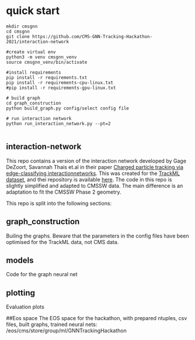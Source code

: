 # quick start
```
mkdir cmsgnn 
cd cmsgnn 
git clone https://github.com/CMS-GNN-Tracking-Hackathon-2021/interaction-network

#create virtual env 
python3 -m venv cmsgnn_venv
source cmsgnn_venv/bin/activate

#install requirements 
pip install -r requirements.txt
pip install -r requirements-cpu-linux.txt
#pip install -r requirements-gpu-linux.txt

# build graph 
cd graph_construction 
python build_graph.py config/select config file 

# run interaction network
python run_interaction_network.py --pt=2


``` 

## interaction-network

This repo contains a version of the interaction network developed by Gage DeZoort, Savannah Thais et.al in their paper [Charged particle tracking via edge-classifying interactionnetworks](https://arxiv.org/abs/2103.16701). This was created for the [TrackML dataset](https://www.kaggle.com/c/trackml-particle-identification), and thei repository is available [here](https://github.com/GageDeZoort/interaction_network_paper). The code in this repo is slightly simplified and adapted to CMSSW data. The main difference is an adaptation to fit the CMSSW Phase 2 geometry. 


This repo is split into the following sections: 

## graph_construction
Builing the graphs. Beware that the parameters in the config files have been optimised for the TrackML data, not CMS data. 

## models
Code for the graph neural net 

## plotting 
Evaluation plots 

##Eos space
The EOS space for the hackathon, with prepared ntuples, csv files, built graphs, trained neural nets: 
/eos/cms/store/group/ml/GNNTrackingHackathon

